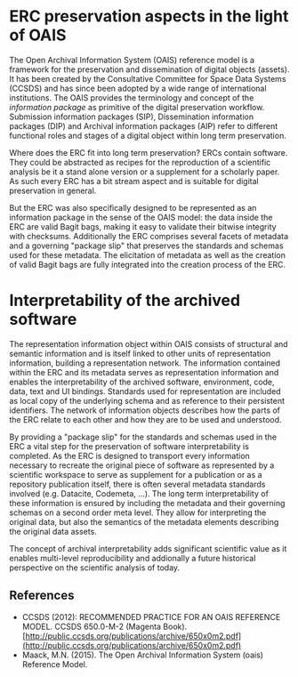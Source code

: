 # ERC preservation aspects in the light of OAIS

The Open Archival Information System (OAIS) reference model is a framework for the preservation and dissemination of digital objects (assets). It has been created by the Consultative Committee for Space Data Systems (CCSDS) and has since been adopted by a wide range of international institutions. The OAIS provides the terminology and concept of the _information package_ as primitive of the digital preservation workflow. Submission information packages (SIP), Dissemination information packages (DIP) and Archival information packages (AIP) refer to different functional roles and stages of a digital object within long term preservation.

Where does the ERC fit into long term preservation? ERCs contain software. They could be abstracted as recipes for the reproduction of a scientific analysis be it a stand alone version or a supplement for a scholarly paper. As such every ERC has a bit stream aspect and is suitable for digital preservation in general.

But the ERC was also specifically designed to be represented as an information package in the sense of the OAIS model: the data inside the ERC are valid Bagit bags, making it easy to validate their bitwise integrity with checksums. Additionally the ERC comprises several facets of metadata and a governing "package slip" that preserves the standards and schemas used for these metadata. The elicitation of metadata as well as the creation of valid Bagit bags are fully integrated into the creation process of the ERC.


# Interpretability of the archived software

The representation information object within OAIS consists of structural and semantic information and is itself linked to other units of representation information, building a representation network. The information contained within the ERC and its metadata serves as representation information and enables the interpretability of the archived software, environment, code, data, text and UI bindings. Standards used for representation are included as local copy of the underlying schema and as reference to their persistent identifiers. The network of information objects describes how the parts of the ERC relate to each other and how they are to be used and understood.

By providing a "package slip" for the standards and schemas used in the ERC a vital step for the preservation of software interpretability is completed. As the ERC is designed to transport every information necessary to recreate the original piece of software as represented by a scientific workspace to serve as supplement for a publication or as a repository publication itself, there is often several metadata standards involved (e.g. Datacite, Codemeta, ...). The long term interpretability of these information is ensured by including the metadata and their governing schemas on a second order meta level. They allow for interpreting the original data, but also the semantics of the metadata elements describing the original data assets.

The concept of archival interpretability adds significant scientific value as it enables multi-level reproducibility and addionally a future historical perspective on the scientific analysis of today.



## References

- CCSDS (2012): RECOMMENDED PRACTICE FOR AN OAIS REFERENCE MODEL. CCSDS 650.0-M-2 (Magenta Book). [http://public.ccsds.org/publications/archive/650x0m2.pdf](http://public.ccsds.org/publications/archive/650x0m2.pdf)
- Maack, M.N. (2015). The Open Archival Information System (oais) Reference Model.
